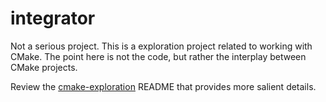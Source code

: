 # integrator
Not a serious project. This is a exploration project related to working with CMake. The point here is not the code, but rather the interplay between CMake projects.

Review the [cmake-exploration](https://github.com/buffetboy2001/cmake-) README that provides more salient details.